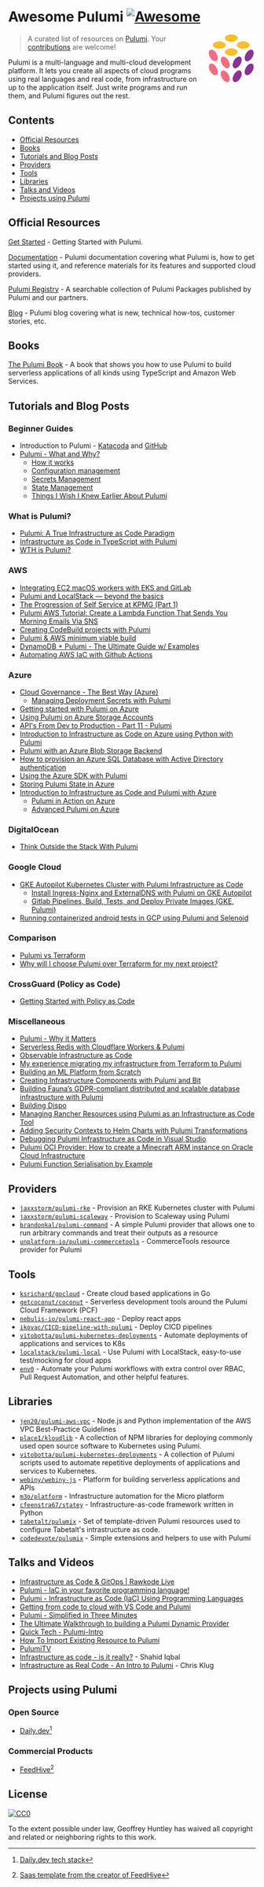 # Awesome Pulumi [![Awesome](https://cdn.rawgit.com/sindresorhus/awesome/d7305f38d29fed78fa85652e3a63e154dd8e8829/media/badge.svg)](https://github.com/sindresorhus/awesome)

> A curated list of resources on [Pulumi](https://www.pulumi.com/).
[<img src="./pulumi.svg" align="right" width="100">](https://pulumi.com)
Your [contributions](https://github.com/pulumiverse/awesome-pulumi/blob/master/CONTRIBUTING.md) are welcome!

Pulumi is a multi-language and multi-cloud development platform. It lets you create all aspects of cloud programs using real languages and real code, from infrastructure on up to the application itself. Just write programs and run them, and Pulumi figures out the rest.

## Contents

* [Official Resources](#official-resources)
* [Books](#books)
* [Tutorials and Blog Posts](#tutorials-and-blog-posts)
* [Providers](#providers)
* [Tools](#tools)
* [Libraries](#libraries)
* [Talks and Videos](#talks-and-videos)
* [Projects using Pulumi](#projects-using-pulumi)

## Official Resources

[Get Started](https://www.pulumi.com/docs/get-started/) - Getting Started with Pulumi.

[Documentation](https://www.pulumi.com/docs/) - Pulumi documentation covering what Pulumi is, how to get started using it, and reference materials for its features and supported cloud providers.

[Pulumi Registry](https://www.pulumi.com/registry/) - A searchable collection of Pulumi Packages published by Pulumi and our partners.

[Blog](https://www.pulumi.com/blog/) - Pulumi blog covering what is new, technical how-tos, customer stories, etc.

## Books

[The Pulumi Book](https://thepulumibook.com) - A book that shows you how to use Pulumi to build serverless applications of all kinds using TypeScript and Amazon Web Services.

## Tutorials and Blog Posts

### Beginner Guides

- Introduction to Pulumi - [Katacoda](https://www.katacoda.com/jaxxstorm/courses/introduction-to-pulumi-ts) and [GitHub](https://github.com/pulumi/introduction-to-pulumi)
- [Pulumi - What and Why?](https://www.sanjaybhagia.com/2020/09/10/pulumi-what-and-why)
  - [How it works](https://www.sanjaybhagia.com/2020/09/21/pulumi-how-it-works)
  - [Configuration management](https://www.sanjaybhagia.com/2021/01/15/pulumi-configuration-management)
  - [Secrets Management](https://www.sanjaybhagia.com/2021/01/26/pulumi-secrets-management)
  - [State Management](https://www.sanjaybhagia.com/2021/02/01/pulumi-state-management)
  - [Things I Wish I Knew Earlier About Pulumi](https://vsupalov.com/pulumi-learnings/)

### What is Pulumi?

- [Pulumi: A True Infrastructure as Code Paradigm](https://betterprogramming.pub/pulumi-a-true-infrastructure-as-code-paradigm-ac07c530e219)
- [Infrastructure as Code in TypeScript with Pulumi](https://blog.bitsrc.io/infrastructure-as-code-in-typescript-with-pulumi-31619abfe5d4)
- [WTH is Pulumi?](https://samcogan.com/wth-is-pulumi/)

### AWS

- [Integrating EC2 macOS workers with EKS and GitLab](https://aws.amazon.com/blogs/opensource/integrating-ec2-macos-workers-with-eks-and-gitlab/)
- [Pulumi and LocalStack — beyond the basics](https://delitescere.medium.com/pulumi-and-localstack-beyond-the-basics-d993f3b94d17)
- [The Progression of Self Service at KPMG (Part 1)](https://medium.com/kpmg-uk-engineering/the-progression-of-self-service-at-kpmg-part-1-8923e64966e4)
- [Pulumi AWS Tutorial: Create a Lambda Function That Sends You Morning Emails Via SNS](https://travis.media/pulumi-aws-create-lambda-sns/)
- [Creating CodeBuild projects with Pulumi](https://dev.to/danielrbradley/replacing-build-servers-with-pulumi-aws-28fm)
- [Pulumi & AWS minimum viable build](https://katiekodes.com/pulumi-minimum-viable-build/)
- [DynamoDB + Pulumi - The Ultimate Guide w/ Examples](https://dynobase.dev/dynamodb-pulumi/)
- [Automating AWS IaC with Github Actions](https://fearlessaws.substack.com/p/automating-infrastructure-as-code)

### Azure

- [Cloud Governance - The Best Way (Azure)](https://cloud-right.com/2020/03/cloud-governance-pulumi)
  - [ Managing Deployment Secrets with Pulumi ](https://cloud-right.com/2020/06/pulumi-encrypt-secrets-azure-keyvault)
- [Getting started with Pulumi on Azure](https://cloud-right.com/2019/03/azure-pulumi-getting-started)
- [Using Pulumi on Azure Storage Accounts](https://cloud-right.com/2019/10/pulumi-azure-storage)
- [API's From Dev to Production - Part 11 - Pulumi](https://dev.to/newday-technology/api-s-from-dev-to-production-part-11-pulumi-3pmk)
- [Introduction to Infrastructure as Code on Azure using Python with Pulumi](https://devblogs.microsoft.com/devops/infrastructure-as-code-azure-python-wpulumi/?WT.mc_id=devops-33154-jagord)
- [Pulumi with an Azure Blob Storage Backend](https://www.techwatching.dev/posts/pulumi-azure-backend)
- [How to provision an Azure SQL Database with Active Directory authentication](https://www.techwatching.dev/posts/sqldatabase-active-directory-authent)
- [Using the Azure SDK with Pulumi](https://samcogan.com/using-the-azure-sdk-with-pulumi/)
- [Storing Pulumi State in Azure](https://samcogan.com/storing-pulumi-state-in-azure/)
- [Introduction to Infrastructure as Code and Pulumi with Azure](https://www.codeproject.com/Articles/5334973/Introduction-to-Infrastructure-as-Code-and-Pulumi)
  - [Pulumi in Action on Azure](https://www.codeproject.com/Articles/5335047/Pulumi-in-Action-on-Azure)
  - [Advanced Pulumi on Azure](https://www.codeproject.com/Articles/5335048/Advanced-Pulumi-on-Azure)

### DigitalOcean

- [Think Outside the Stack With Pulumi](https://shawn.vause.us/posts/think-outside-stack-pulumi)

### Google Cloud

- [GKE Autopilot Kubernetes Cluster with Pulumi Infrastructure as Code](https://medium.com/@felipegirotti/gke-autopilot-kubernetes-cluster-with-pulumi-infrastructure-as-code-c74ae8f7ee0f)
  - [Install Ingress-Nginx and ExternalDNS with Pulumi on GKE Autopilot](https://medium.com/@felipegirotti/install-ingress-nginx-and-externaldns-with-pulumi-on-gke-autopilot-6417c13f99ce)
  - [Gitlab Pipelines, Build, Tests, and Deploy Private Images (GKE, Pulumi)](https://medium.com/@felipegirotti/gitlab-pipelines-build-tests-and-deploy-private-images-gke-pulumi-480d5d56759b)
- [Running containerized android tests in GCP using Pulumi and Selenoid](https://medium.com/@madhankumaravelu93/running-containerized-android-tests-in-gcp-using-pulumi-and-selenoid-faf4c398cd6c)

### Comparison

- [Pulumi vs Terraform](https://pritchard.dev/pulumi-vs-terraform/)
- [Why will I choose Pulumi over Terraform for my next project?](https://www.techwatching.dev/posts/pulumi-vs-terraform)

### CrossGuard (Policy as Code)
- [Getting Started with Policy as Code](https://fearlessaws.substack.com/p/getting-started-with-policy-as-code)

### Miscellaneous
- [Pulumi - Why it Matters](https://blog.effective-flow.ch/posts/2022/pulumi-why-it-matters)
- [Serverless Redis with Cloudflare Workers & Pulumi](https://dev.to/fllstck/serverless-redis-with-cloudflare-workers-pulumi-12ke)
- [Observable Infrastructure as Code](https://dev.to/fllstck/observable-infrastructure-as-code-52ha)
- [My experience migrating my infrastructure from Terraform to Pulumi](https://blog.ekik.org/my-experience-migrating-my-infrastructure-from-terraform-to-pulumi)
- [Building an ML Platform from Scratch](https://www.aporia.com/blog/building-an-ml-platform-from-scratch/)
- [Creating Infrastructure Components with Pulumi and Bit](https://blog.bitsrc.io/creating-pulumi-aws-components-with-bit-4c3691eb0adb)
- [Building Fauna’s GDPR-compliant distributed and scalable database infrastructure with Pulumi](https://fauna.com/blog/building-faunas-gdpr-compliant-distributed-and-scalable-database)
- [Building Dispo](https://regynald.com/)
- [Managing Rancher Resources using Pulumi as an Infrastructure as Code Tool](https://community.suse.com/posts/managing-rancher-resources-using-pulumi-as-an-infrastructure-as-code-tool)
- [Adding Security Contexts to Helm Charts with Pulumi Transformations](https://samcogan.com/adding-security-contexts-to-helm-charts-with-pulumi-transformations/)
- [Debugging Pulumi Infrastructure as Code in Visual Studio](https://samcogan.com/debugging-pulumi-code-in-visual-studio/)
- [Pulumi OCI Provider: How to create a Minecraft ARM instance on Oracle Cloud Infrastructure](https://blog.ediri.io/pulumi-oci-provider-how-to-create-a-minecraft-arm-instance-on-oracle-cloud-infrastructure)
- [Pulumi Function Serialisation by Example](https://mark.smithson.me/pulumi-function-serialisation-by-example)

## Providers

- [`jaxxstorm/pulumi-rke`](https://github.com/jaxxstorm/pulumi-rke) - Provision an RKE Kubernetes cluster with Pulumi
- [`jaxxstorm/pulumi-scaleway`](https://github.com/jaxxstorm/pulumi-scaleway) - Provision to Scaleway using Pulumi
- [`brandonkal/pulumi-command`](https://github.com/brandonkal/pulumi-command) - A simple Pulumi provider that allows one to run arbitrary commands and treat their outputs as a resource
- [`unplatform-io/pulumi-commercetools`](https://github.com/unplatform-io/pulumi-commercetools) - CommerceTools resource provider for Pulumi

## Tools

- [`ksrichard/gocloud`](https://github.com/ksrichard/gocloud) - Create cloud based applications in Go
- [`getcoconut/coconut`](https://github.com/getcoconut/coconut) - Serverless development tools around the Pulumi Cloud Framework (PCF)
- [`nebulis-io/pulumi-react-app`](https://github.com/nebulis-io/pulumi-react-app) - Deploy react apps
- [`ikovac/CICD-pipeline-with-pulumi`](https://github.com/ikovac/CICD-pipeline-with-pulumi) - Deploy CICD pipelines
- [`vitobotta/pulumi-kubernetes-deployments`](https://github.com/vitobotta/pulumi-kubernetes-deployments) - Automate deployments of applications and services to K8s
- [`localstack/pulumi-local`](https://github.com/localstack/pulumi-local) - Use Pulumi with LocalStack, easy-to-use test/mocking for cloud apps
- [`env0`](https://www.env0.com) - Automate your Pulumi workflows with extra control over RBAC, Pull Request Automation, and other helpful features. 

## Libraries

- [`jen20/pulumi-aws-vpc`](https://github.com/jen20/pulumi-aws-vpc) - Node.js and Python implementation of the AWS VPC Best-Practice Guidelines
- [`place1/kloudlib`](https://github.com/place1/kloudlib) - A collection of NPM libraries for deploying commonly used open source software to Kubernetes using Pulumi.
- [`vitobotta/pulumi-kubernetes-deployments`](https://github.com/vitobotta/pulumi-kubernetes-deployments) - A collection of Pulumi scripts used to automate repetitive deployments of applications and services to Kubernetes.
- [`webiny/webiny-js`](https://github.com/webiny/webiny-js) - Platform for building serverless applications and APIs
- [`m3o/platform`](https://github.com/m3o/platform) - Infrastructure automation for the Micro platform
- [`cfeenstra67/statey`](https://github.com/cfeenstra67/statey) - Infrastructure-as-code framework written in Python
- [`tabetalt/pulumix`](https://github.com/tabetalt/pulumix) - Set of template-driven Pulumi resources used to configure Tabetalt's intrastructure as code.
- [`codedevote/pulumix`](https://github.com/codedevote/pulumix) - Simple extensions and helpers to use with Pulumi

## Talks and Videos

- [Infrastructure as Code & GitOps | Rawkode Live](https://www.youtube.com/watch?v=s9zjayZ1oxA)
- [Pulumi - IaC in your favorite programming language!](https://www.youtube.com/watch?v=vIjeiDcsR3Q)
- [Pulumi - Infrastructure as Code (IaC) Using Programming Languages](https://www.youtube.com/watch?v=oE3BUi_N0qc)
- [Getting from code to cloud with VS Code and Pulumi](https://www.youtube.com/watch?v=keEf2eoH-js)
- [Pulumi - Simplified in Three Minutes](https://www.youtube.com/watch?v=S1-j-qTYQgY)
- [The Ultimate Walkthrough to building a Pulumi Dynamic Provider](https://www.youtube.com/watch?v=H4nehfvCLm8)
- [Quick Tech - Pulumi-Intro](https://www.youtube.com/watch?v=X2pWCPrgieI)
- [How To Import Existing Resource to Pulumi](https://www.youtube.com/watch?v=O3BL7sEX1EQ)
- [PulumiTV](https://www.youtube.com/c/PulumiTV/videos)
- [Infrastructure as code - is it really?](https://www.youtube.com/watch?v=mukFFVM-jgg) - Shahid Iqbal
- [Infrastructure as Real Code - An Intro to Pulumi](https://www.youtube.com/watch?v=cBPfKVm6G1E) - Chris Klug

## Projects using Pulumi

### Open Source
- [Daily.dev](https://daily.dev/)[^dailydev]

### Commercial Products
- [FeedHive](https://feedhive.io/)[^feedhive]

## License

[![CC0](http://mirrors.creativecommons.org/presskit/buttons/88x31/svg/cc-zero.svg)](https://creativecommons.org/publicdomain/zero/1.0/)

To the extent possible under law, Geoffrey Huntley has waived all copyright and related or neighboring rights to this work.

[^dailydev]: [Daily.dev tech stack](https://github.com/dailydotdev/daily#-tech-stack)
[^feedhive]: [Saas template from the creator of FeedHive](https://github.com/SimonHoiberg/saas-template#tech-stack)
